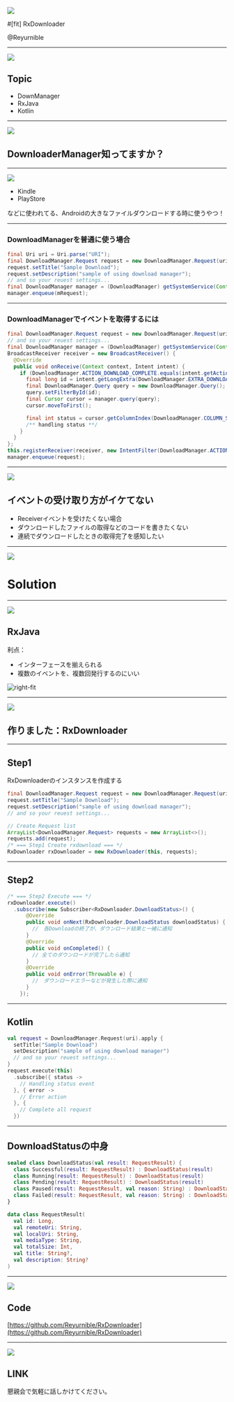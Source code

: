 ![](top.jpg)

#[fit] RxDownloader

@Reyurnible

---

![](top.jpg)

## Topic

- DownManager
- RxJava
- Kotlin

---

![](top.jpg)

## DownloaderManager知ってますか？

---

![](top.jpg)

- Kindle
- PlayStore

などに使われてる、Androidの大きなファイルダウンロードする時に使うやつ！

---

### DownloadManagerを普通に使う場合

```java
final Uri uri = Uri.parse("URI");
final DownloadManager.Request request = new DownloadManager.Request(uri);
request.setTitle("Sample Download");
request.setDescription("sample of using download manager");
// and so your reuest settings...
final DownloadManager manager = (DownloadManager) getSystemService(Context.DOWNLOAD_SERVICE);
manager.enqueue(mRequest);
```

---

### DownloadManagerでイベントを取得するには

```java
final DownloadManager.Request request = new DownloadManager.Request(uri);
// and so your reuest settings...
final DownloadManager manager = (DownloadManager) getSystemService(Context.DOWNLOAD_SERVICE);
BroadcastReceiver receiver = new BroadcastReceiver() {
  @Override
  public void onReceive(Context context, Intent intent) {
    if (DownloadManager.ACTION_DOWNLOAD_COMPLETE.equals(intent.getAction())) {
      final long id = intent.getLongExtra(DownloadManager.EXTRA_DOWNLOAD_ID, -1);
      final DownloadManager.Query query = new DownloadManager.Query();
      query.setFilterById(id);
      final Cursor cursor = manager.query(query);
      cursor.moveToFirst();

      final int status = cursor.getColumnIndex(DownloadManager.COLUMN_STATUS);
      /** handling status **/
    }
  }
};
this.registerReceiver(receiver, new IntentFilter(DownloadManager.ACTION_DOWNLOAD_COMPLETE));
manager.enqueue(request);
```

---

![](top.jpg)

## イベントの受け取り方がイケてない

- Receiverイベントを受けたくない場合
- ダウンロードしたファイルの取得などのコードを書きたくない
- 連続でダウンロードしたときの取得完了を感知したい

---

![](top.jpg)

# Solution

---

![](top.jpg)

## RxJava
利点：

- インターフェースを揃えられる
- 複数のイベントを、複数回発行するのにいい

![right-fit](rxjava.png)

---

![](top.jpg)

## 作りました：RxDownloader

---

## Step1

RxDownloaderのインスタンスを作成する

```java
final DownloadManager.Request request = new DownloadManager.Request(uri);
request.setTitle("Sample Download");
request.setDescription("sample of using download manager");
// and so your reuest settings...

// Create Request list
ArrayList<DownloadManager.Request> requests = new ArrayList<>();
requests.add(request);
/* === Step1 Create rxdownload === */
RxDownloader rxDownloader = new RxDownloader(this, requests);
```

---

## Step2

```java
/* === Step2 Execute === */
rxDownloader.execute()
  .subscribe(new Subscriber<RxDownloader.DownloadStatus>() {
      @Override
      public void onNext(RxDownloader.DownloadStatus downloadStatus) {
        //　各Downloadの終了が、ダウンロード結果と一緒に通知
      }
      @Override
      public void onCompleted() {
        // 全てのダウンロードが完了したら通知
      }
      @Override
      public void onError(Throwable e) {
        //　ダウンロードエラーなどが発生した際に通知
      }
    });
```

---

## Kotlin

```Kotlin
val request = DownloadManager.Request(uri).apply {
  setTitle("Sample Download")
  setDescription("sample of using download manager")
  // and so your reuest settings...
}
request.execute(this)
  .subscribe({ status ->
    // Handling status event
  }, { error ->
    // Error action
  }, {
    // Complete all request
  })
```

---

## DownloadStatusの中身

```Kotlin
sealed class DownloadStatus(val result: RequestResult) {
  class Successful(result: RequestResult) : DownloadStatus(result)
  class Running(result: RequestResult) : DownloadStatus(result)
  class Pending(result: RequestResult) : DownloadStatus(result)
  class Paused(result: RequestResult, val reason: String) : DownloadStatus(result)
  class Failed(result: RequestResult, val reason: String) : DownloadStatus(result)
}

data class RequestResult(
  val id: Long,
  val remoteUri: String,
  val localUri: String,
  val mediaType: String,
  val totalSize: Int,
  val title: String?,
  val description: String?
)
```

---

![](top.jpg)

## Code

[https://github.com/Reyurnible/RxDownloader](https://github.com/Reyurnible/RxDownloader)

---

![](top.jpg)

## LINK

懇親会で気軽に話しかけてください。
